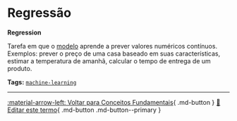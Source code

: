 # Regressão

**Regression**

Tarefa em que o [modelo](../conceitos-fundamentais/modelo.md) aprende a prever valores numéricos contínuos. Exemplos: prever o preço de uma casa baseado em suas características, estimar a temperatura de amanhã, calcular o tempo de entrega de um produto.


**Tags:** [`machine-learning`](../tags.md#machine-learning)

---

[:material-arrow-left: Voltar para Conceitos Fundamentais](index.md){ .md-button }
[📝 Editar este termo](https://github.com/seu-usuario/glossario-ia/edit/main/glossario.yaml){ .md-button .md-button--primary }
